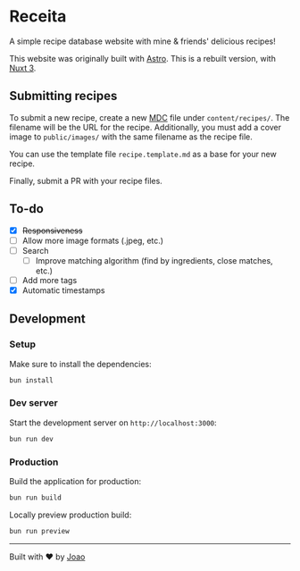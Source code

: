 # Receita

A simple recipe database website with mine & friends' delicious recipes!

This website was originally built with [Astro](https://astro.build/). This is a rebuilt version, with [Nuxt 3](https://nuxt.com/).

## Submitting recipes

To submit a new recipe, create a new [MDC](https://content.nuxt.com/usage/markdown) file under `content/recipes/`. The filename will be the URL for the recipe. Additionally, you must add a cover image to `public/images/` with the same filename as the recipe file.

You can use the template file `recipe.template.md` as a base for your new recipe.

Finally, submit a PR with your recipe files.

## To-do

- [x] ~~Responsiveness~~
- [ ] Allow more image formats (.jpeg, etc.)
- [ ] Search
  - [ ] Improve matching algorithm (find by ingredients, close matches, etc.)
- [ ] Add more tags
- [x] Automatic timestamps

## Development

### Setup

Make sure to install the dependencies:

```bash
bun install
```

### Dev server

Start the development server on `http://localhost:3000`:

```bash
bun run dev
```

### Production

Build the application for production:

```bash
bun run build
```

Locally preview production build:

```bash
bun run preview
```

---

Built with ❤ by [Joao](https://joaosantos.dev/)
